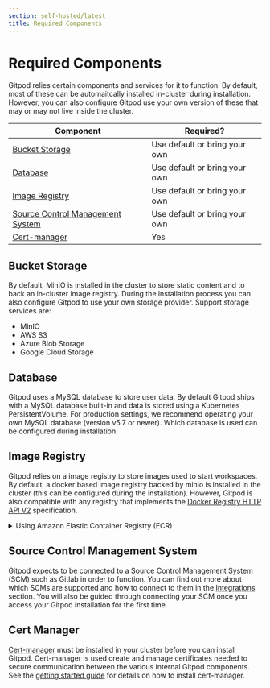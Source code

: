 ```yaml
---
section: self-hosted/latest
title: Required Components
---
```


<script context="module">
  export const prerender = true;
</script>

# Required Components

Gitpod relies certain components and services for it to function. By default, most of these can be automaitcally installed in-cluster during installation. However, you can also configure Gitpod use your own version of these that may or may not live inside the cluster. <!--- todo: When do we advise these to be run outside of cluster? --->

| Component                                                                                  | Required?                     |
| ------------------------------------------------------------------------------------------ | ----------------------------- |
| [Bucket Storage](./required-components#bucket-storage)                                     | Use default or bring your own |
| [Database](./required-components#database)                                                 | Use default or bring your own |
| [Image Registry](./required-components#image-registry)                                     | Use default or bring your own |
| [Source Control Management System](./required-components#source-control-management-system) | Use default or bring your own |
| [Cert-manager](./required-components#cert-manager)                                         | Yes                           |

## Bucket Storage

By default, MinIO is installed in the cluster to store static content and to back an in-cluster image registry. During the installation process you can also configure Gitpod to use your own storage provider. Support storage services are:

- MinIO
- AWS S3
- Azure Blob Storage
- Google Cloud Storage

## Database

Gitpod uses a MySQL database to store user data. By default Gitpod ships with a MySQL database built-in and data is stored using a Kubernetes PersistentVolume. For production settings, we recommend operating your own MySQL database (version v5.7 or newer). Which database is used can be configured during installation. <!--- todo: Is this true? How do you configure this? --->

## Image Registry

Gitpod relies on a image registry to store images used to start workspaces. By default, a docker based image registry backed by minio is installed in the cluster (this can be configured during the installation). However, Gitpod is also compatible with any registry that implements the [Docker Registry HTTP API V2](https://docs.docker.com/registry/spec/api/) specification.

<details>
  <summary  class="text-p-medium">Using Amazon Elastic Container Registry (ECR)</summary>
  Amazon ECR does not implement this spec fully. The spec expects
  that, if an image is pushed to a repository that doesn't exist, it creates the
  repository before uploading the image. Amazon ECR does not do this - if the
  repository doesn't exist, it will error on push.

To configure Gitpod to use Amazon, you will need to use the in-cluster
registry and configure it to use S3 storage as the backend storage.

```yaml
containerRegistry:
  inCluster: true
  s3storage:
    bucket: <name of bucket>
    certificate:
      kind: secret
      name: s3-storage-token
```

The secret expects to have two keys:

- `s3AccessKey`
- `s3SecretKey`

</details>

## Source Control Management System

Gitpod expects to be connected to a Source Control Management System (SCM) such as Gitlab in order to function. You can find out more about which SCMs are supported and how to connect to them in the [Integrations](../../integrations) section. You will also be guided through connecting your SCM once you access your Gitpod installation for the first time.

## Cert Manager

[Cert-manager](https://cert-manager.io/) must be installed in your cluster before you can install Gitpod. Cert-manager is used create and manage certificates needed to secure communication between the various internal Gitpod components. See the [getting started guide](./getting-started#step-2-install-cert-manager) for details on how to install cert-manager.

<!-- ## Required Configuration

The following configuration files are required to run your Self-Hosted Gitpod instance.

### Ingress

Gitpod is designed to serve traffic directly to your local network or internet. Wrapping Gitpod Self-Hosted behind proxies such as nginx or configurations where URLs are rewritten are not supported.



### DNS

Gitpod requires a domain (or sub-domain on a domain) that is resolvable by your name servers. As Gitpod launches services and workspaces on additional subdomains it also needs two wildcard domains.

For example:

```
your-domain.com
*.your-domain.com
*.ws.your-domain.com
```

or

```
gitpod.your-domain.com
*.gitpod.your-domain.com
*.ws.gitpod.your-domain.com
```

### SSL
<!--- todo: Make sure this section matches reality, specifically regarding the custom certs support we are introducing --->

<!--
- Gitpod requires trusted HTTPS certificates. While there is no hard requirement on any certificate authority, we recommend using an [ACME certificate](https://caddyserver.com/docs/automatic-https#acme-challenges) issuer (such as [ZeroSSL](https://zerossl.com) or [LetsEncrypt](https://letsencrypt.org)) to automatically renew and install certificates as we do for [gitpod.io](https://gitpod.io).
- Installation of Gitpod with SSL certificates signed with your own CA are not currently supported. This scenario is desired and we would welcome help getting [this community pull-request](https://github.com/gitpod-io/gitpod/pull/2984) merged.
- The HTTPS certificates for your domain must include `your-domain.com`, `*.your-domain.com` and `*.ws.your-domain.com`. Beware that wildcard certificates are valid for one level only (i.e. `*.a.com` is not valid for `c.b.a.com`)
 -->

